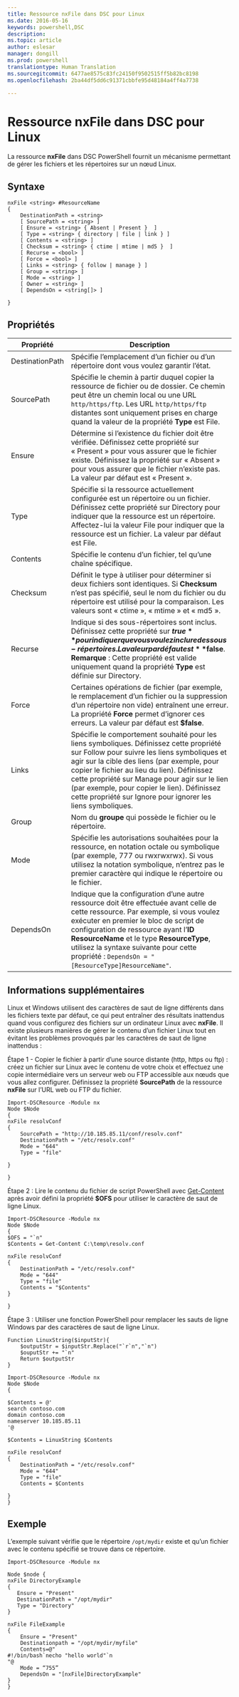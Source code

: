 ```yaml
---
title: Ressource nxFile dans DSC pour Linux
ms.date: 2016-05-16
keywords: powershell,DSC
description: 
ms.topic: article
author: eslesar
manager: dongill
ms.prod: powershell
translationtype: Human Translation
ms.sourcegitcommit: 6477ae8575c83fc24150f9502515ff5b82bc8198
ms.openlocfilehash: 2ba44df5dd6c91371cbbfe95d48184a4ff4a7738

---
```


# Ressource nxFile dans DSC pour Linux

La ressource **nxFile** dans DSC PowerShell fournit un mécanisme permettant de gérer les fichiers et les répertoires sur un nœud Linux.

## Syntaxe

```
nxFile <string> #ResourceName
{
    DestinationPath = <string>
    [ SourcePath = <string> ]
    [ Ensure = <string> { Absent | Present }  ]
    [ Type = <string> { directory | file | link } ]
    [ Contents = <string> ]
    [ Checksum = <string> { ctime | mtime | md5 }  ]
    [ Recurse = <bool> ]
    [ Force = <bool> ]
    [ Links = <string> { follow | manage } ]
    [ Group = <string> ]
    [ Mode = <string> ]
    [ Owner = <string> ]
    [ DependsOn = <string[]> ]

}
```

## Propriétés

|  Propriété |  Description | 
|---|---|
| DestinationPath| Spécifie l’emplacement d’un fichier ou d’un répertoire dont vous voulez garantir l’état.| 
| SourcePath| Spécifie le chemin à partir duquel copier la ressource de fichier ou de dossier. Ce chemin peut être un chemin local ou une URL `http/https/ftp`. Les URL `http/https/ftp` distantes sont uniquement prises en charge quand la valeur de la propriété **Type** est File.| 
| Ensure| Détermine si l’existence du fichier doit être vérifiée. Définissez cette propriété sur « Present » pour vous assurer que le fichier existe. Définissez la propriété sur « Absent » pour vous assurer que le fichier n’existe pas. La valeur par défaut est « Present ».| 
| Type| Spécifie si la ressource actuellement configurée est un répertoire ou un fichier. Définissez cette propriété sur Directory pour indiquer que la ressource est un répertoire. Affectez-lui la valeur File pour indiquer que la ressource est un fichier. La valeur par défaut est File.| 
| Contents| Spécifie le contenu d’un fichier, tel qu’une chaîne spécifique.| 
| Checksum| Définit le type à utiliser pour déterminer si deux fichiers sont identiques. Si **Checksum** n’est pas spécifié, seul le nom du fichier ou du répertoire est utilisé pour la comparaison. Les valeurs sont « ctime », « mtime » et « md5 ».| 
| Recurse| Indique si des sous-répertoires sont inclus. Définissez cette propriété sur **$true** pour indiquer que vous voulez inclure des sous-répertoires. La valeur par défaut est **$false**. **Remarque** : Cette propriété est valide uniquement quand la propriété **Type** est définie sur Directory.| 
| Force| Certaines opérations de fichier (par exemple, le remplacement d’un fichier ou la suppression d’un répertoire non vide) entraînent une erreur. La propriété **Force** permet d’ignorer ces erreurs. La valeur par défaut est **$false**.| 
| Links| Spécifie le comportement souhaité pour les liens symboliques. Définissez cette propriété sur Follow pour suivre les liens symboliques et agir sur la cible des liens (par exemple, pour copier le fichier au lieu du lien). Définissez cette propriété sur Manage pour agir sur le lien (par exemple, pour copier le lien). Définissez cette propriété sur Ignore pour ignorer les liens symboliques.| 
| Group| Nom du **groupe** qui possède le fichier ou le répertoire.| 
| Mode| Spécifie les autorisations souhaitées pour la ressource, en notation octale ou symbolique (par exemple, 777 ou rwxrwxrwx). Si vous utilisez la notation symbolique, n’entrez pas le premier caractère qui indique le répertoire ou le fichier.| 
| DependsOn | Indique que la configuration d’une autre ressource doit être effectuée avant celle de cette ressource. Par exemple, si vous voulez exécuter en premier le bloc de script de configuration de ressource ayant l’**ID** **ResourceName** et le type **ResourceType**, utilisez la syntaxe suivante pour cette propriété : `DependsOn = "[ResourceType]ResourceName"`.| 

## Informations supplémentaires


Linux et Windows utilisent des caractères de saut de ligne différents dans les fichiers texte par défaut, ce qui peut entraîner des résultats inattendus quand vous configurez des fichiers sur un ordinateur Linux avec __nxFile__. Il existe plusieurs manières de gérer le contenu d’un fichier Linux tout en évitant les problèmes provoqués par les caractères de saut de ligne inattendus :

Étape 1 - Copier le fichier à partir d’une source distante (http, https ou ftp) : créez un fichier sur Linux avec le contenu de votre choix et effectuez une copie intermédiaire vers un serveur web ou FTP accessible aux nœuds que vous allez configurer. Définissez la propriété __SourcePath__ de la ressource __nxFile__ sur l’URL web ou FTP du fichier.

```
Import-DSCResource -Module nx
Node $Node
{
nxFile resolvConf
{
    SourcePath = "http://10.185.85.11/conf/resolv.conf"
    DestinationPath = "/etc/resolv.conf"
    Mode = "644"        
    Type = "file"
    
}
        
}
```


Étape 2 : Lire le contenu du fichier de script PowerShell avec [Get-Content](https://technet.microsoft.com/en-us/library/hh849787.aspx) après avoir défini la propriété __$OFS__ pour utiliser le caractère de saut de ligne Linux.


```
Import-DSCResource -Module nx
Node $Node
{
$OFS = "`n"
$Contents = Get-Content C:\temp\resolv.conf

nxFile resolvConf
{
    DestinationPath = "/etc/resolv.conf"
    Mode = "644"        
    Type = "file"
    Contents = "$Contents"
}

}
```


Étape 3 : Utiliser une fonction PowerShell pour remplacer les sauts de ligne Windows par des caractères de saut de ligne Linux.

```
Function LinuxString($inputStr){
    $outputStr = $inputStr.Replace("`r`n","`n")
    $ouputStr += "`n"
    Return $outputStr
}

Import-DSCResource -Module nx
Node $Node
{

$Contents = @'
search contoso.com
domain contoso.com
nameserver 10.185.85.11
'@

$Contents = LinuxString $Contents

nxFile resolvConf
{
    DestinationPath = "/etc/resolv.conf"
    Mode = "644"        
    Type = "file"
    Contents = $Contents
    
}
}
```

## Exemple

L’exemple suivant vérifie que le répertoire `/opt/mydir` existe et qu’un fichier avec le contenu spécifié se trouve dans ce répertoire.

```
Import-DSCResource -Module nx 

Node $node {
nxFile DirectoryExample
{
   Ensure = "Present"
   DestinationPath = "/opt/mydir"
   Type = "Directory"
}

nxFile FileExample
{
    Ensure = "Present"
    Destinationpath = "/opt/mydir/myfile"
    Contents=@"
#!/bin/bash`necho "hello world"`n
"@ 
    Mode = “755”
    DependsOn = "[nxFile]DirectoryExample"
} 
}
```




<!--HONumber=Aug16_HO3-->


